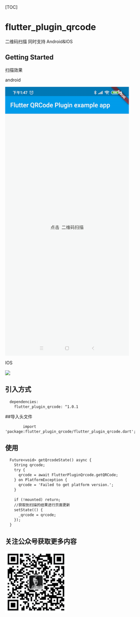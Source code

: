 [TOC]

# flutter_plugin_qrcode

二维码扫描  同时支持 Android&IOS 


## Getting Started

扫描效果 

android 

<img src="README_images/android.gif" width="400"  align=center />

IOS 
 
<img src="README_images/ios.gif" width="400"  align=center />

 
## 引入方式
 
      dependencies:
        flutter_plugin_qrcode: ^1.0.1

     
##导入头文件
        
            import 'package:flutter_plugin_qrcode/flutter_plugin_qrcode.dart';
     
## 使用 


      Future<void> getQrcodeState() async {
        String qrcode;
        try {
          qrcode = await FlutterPluginQrcode.getQRCode;
        } on PlatformException {
          qrcode = 'Failed to get platform version.';
        }
    
        if (!mounted) return;
        //获取到扫描的结果进行页面更新
        setState(() {
          _qrcode = qrcode;
        });
      }

 
 
##  关注公众号获取更多内容



<img src="README_images/a1d43655.png" width="200" hegiht="313" align=center />

